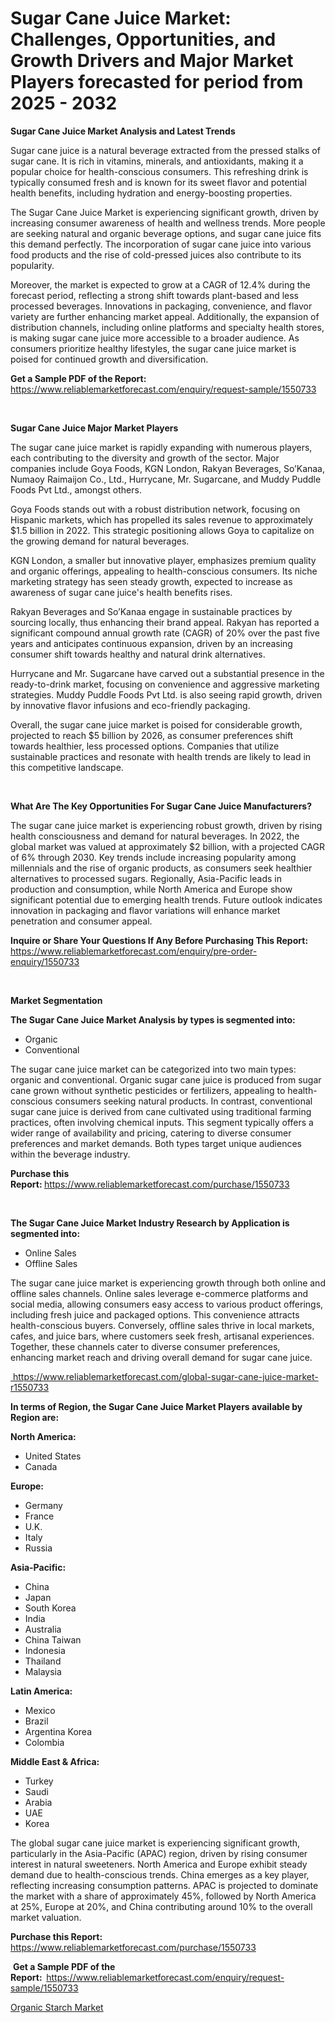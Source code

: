 <p><h1>Sugar Cane Juice Market: Challenges, Opportunities, and Growth Drivers and Major Market Players forecasted for period from 2025 - 2032</h1></p><p><strong>Sugar Cane Juice Market Analysis and Latest Trends</strong></p>
<p><p>Sugar cane juice is a natural beverage extracted from the pressed stalks of sugar cane. It is rich in vitamins, minerals, and antioxidants, making it a popular choice for health-conscious consumers. This refreshing drink is typically consumed fresh and is known for its sweet flavor and potential health benefits, including hydration and energy-boosting properties.</p><p>The Sugar Cane Juice Market is experiencing significant growth, driven by increasing consumer awareness of health and wellness trends. More people are seeking natural and organic beverage options, and sugar cane juice fits this demand perfectly. The incorporation of sugar cane juice into various food products and the rise of cold-pressed juices also contribute to its popularity.</p><p>Moreover, the market is expected to grow at a CAGR of 12.4% during the forecast period, reflecting a strong shift towards plant-based and less processed beverages. Innovations in packaging, convenience, and flavor variety are further enhancing market appeal. Additionally, the expansion of distribution channels, including online platforms and specialty health stores, is making sugar cane juice more accessible to a broader audience. As consumers prioritize healthy lifestyles, the sugar cane juice market is poised for continued growth and diversification.</p></p>
<p><strong>Get a Sample PDF of the Report:&nbsp;</strong> <a href="https://www.reliablemarketforecast.com/enquiry/request-sample/1550733?utm_campaign=1134&utm_medium=2&utm_source=Github&utm_content=ia&utm_term=14022025&utm_id=sugar-cane-juice">https://www.reliablemarketforecast.com/enquiry/request-sample/1550733</a></p>
<p>&nbsp;</p>
<p><strong>Sugar Cane Juice Major Market Players</strong></p>
<p><p>The sugar cane juice market is rapidly expanding with numerous players, each contributing to the diversity and growth of the sector. Major companies include Goya Foods, KGN London, Rakyan Beverages, So’Kanaa, Numaoy Raimaijon Co., Ltd., Hurrycane, Mr. Sugarcane, and Muddy Puddle Foods Pvt Ltd., amongst others.</p><p>Goya Foods stands out with a robust distribution network, focusing on Hispanic markets, which has propelled its sales revenue to approximately $1.5 billion in 2022. This strategic positioning allows Goya to capitalize on the growing demand for natural beverages.</p><p>KGN London, a smaller but innovative player, emphasizes premium quality and organic offerings, appealing to health-conscious consumers. Its niche marketing strategy has seen steady growth, expected to increase as awareness of sugar cane juice's health benefits rises.</p><p>Rakyan Beverages and So’Kanaa engage in sustainable practices by sourcing locally, thus enhancing their brand appeal. Rakyan has reported a significant compound annual growth rate (CAGR) of 20% over the past five years and anticipates continuous expansion, driven by an increasing consumer shift towards healthy and natural drink alternatives.</p><p>Hurrycane and Mr. Sugarcane have carved out a substantial presence in the ready-to-drink market, focusing on convenience and aggressive marketing strategies. Muddy Puddle Foods Pvt Ltd. is also seeing rapid growth, driven by innovative flavor infusions and eco-friendly packaging. </p><p>Overall, the sugar cane juice market is poised for considerable growth, projected to reach $5 billion by 2026, as consumer preferences shift towards healthier, less processed options. Companies that utilize sustainable practices and resonate with health trends are likely to lead in this competitive landscape.</p></p>
<p>&nbsp;</p>
<p><strong>What Are The Key Opportunities For Sugar Cane Juice Manufacturers?</strong></p>
<p><p>The sugar cane juice market is experiencing robust growth, driven by rising health consciousness and demand for natural beverages. In 2022, the global market was valued at approximately $2 billion, with a projected CAGR of 6% through 2030. Key trends include increasing popularity among millennials and the rise of organic products, as consumers seek healthier alternatives to processed sugars. Regionally, Asia-Pacific leads in production and consumption, while North America and Europe show significant potential due to emerging health trends. Future outlook indicates innovation in packaging and flavor variations will enhance market penetration and consumer appeal.</p></p>
<p><strong>Inquire or Share Your Questions If Any Before Purchasing This Report:</strong> <a href="https://www.reliablemarketforecast.com/enquiry/pre-order-enquiry/1550733?utm_campaign=1134&utm_medium=2&utm_source=Github&utm_content=ia&utm_term=14022025&utm_id=sugar-cane-juice">https://www.reliablemarketforecast.com/enquiry/pre-order-enquiry/1550733</a></p>
<p>&nbsp;</p>
<p><strong>Market Segmentation</strong></p>
<p><strong>The Sugar Cane Juice Market Analysis by types is segmented into:</strong></p>
<p><ul><li>Organic</li><li>Conventional</li></ul></p>
<p><p>The sugar cane juice market can be categorized into two main types: organic and conventional. Organic sugar cane juice is produced from sugar cane grown without synthetic pesticides or fertilizers, appealing to health-conscious consumers seeking natural products. In contrast, conventional sugar cane juice is derived from cane cultivated using traditional farming practices, often involving chemical inputs. This segment typically offers a wider range of availability and pricing, catering to diverse consumer preferences and market demands. Both types target unique audiences within the beverage industry.</p></p>
<p><strong>Purchase this Report:&nbsp;</strong><a href="https://www.reliablemarketforecast.com/purchase/1550733?utm_campaign=1134&utm_medium=2&utm_source=Github&utm_content=ia&utm_term=14022025&utm_id=sugar-cane-juice">https://www.reliablemarketforecast.com/purchase/1550733</a></p>
<p>&nbsp;</p>
<p><strong>The Sugar Cane Juice Market Industry Research by Application is segmented into:</strong></p>
<p><ul><li>Online Sales</li><li>Offline Sales</li></ul></p>
<p><p>The sugar cane juice market is experiencing growth through both online and offline sales channels. Online sales leverage e-commerce platforms and social media, allowing consumers easy access to various product offerings, including fresh juice and packaged options. This convenience attracts health-conscious buyers. Conversely, offline sales thrive in local markets, cafes, and juice bars, where customers seek fresh, artisanal experiences. Together, these channels cater to diverse consumer preferences, enhancing market reach and driving overall demand for sugar cane juice.</p></p>
<p><a href="https://www.reliablemarketforecast.com/global-sugar-cane-juice-market-r1550733?utm_campaign=1134&utm_medium=2&utm_source=Github&utm_content=ia&utm_term=14022025&utm_id=sugar-cane-juice">&nbsp;https://www.reliablemarketforecast.com/global-sugar-cane-juice-market-r1550733</a></p>
<p><strong>In terms of Region, the Sugar Cane Juice Market Players available by Region are:</strong></p>
<p>
    <p> <strong> North America: </strong>
        <ul>
            <li>United States</li>
            <li>Canada</li>
        </ul>
        </p> 
    <p> <strong> Europe: </strong>
        <ul>
            <li>Germany</li>
            <li>France</li>
            <li>U.K.</li>
            <li>Italy</li>
            <li>Russia</li>
        </ul>
        </p> 
    <p> <strong> Asia-Pacific: </strong>
        <ul>
            <li>China</li>
            <li>Japan</li>
            <li>South Korea</li>
            <li>India</li>
            <li>Australia</li>
            <li>China Taiwan</li>
            <li>Indonesia</li>
            <li>Thailand</li>
            <li>Malaysia</li>
        </ul>
        </p> 
    <p> <strong> Latin America: </strong>
        <ul>
            <li>Mexico</li>
            <li>Brazil</li>
            <li>Argentina Korea</li>
            <li>Colombia</li>
        </ul>
        </p> 
    <p> <strong> Middle East & Africa: </strong>
        <ul>
            <li>Turkey</li>
            <li>Saudi</li>
            <li>Arabia</li>
            <li>UAE</li>
            <li>Korea</li>
        </ul>
    </p>
    </p>
<p><p>The global sugar cane juice market is experiencing significant growth, particularly in the Asia-Pacific (APAC) region, driven by rising consumer interest in natural sweeteners. North America and Europe exhibit steady demand due to health-conscious trends. China emerges as a key player, reflecting increasing consumption patterns. APAC is projected to dominate the market with a share of approximately 45%, followed by North America at 25%, Europe at 20%, and China contributing around 10% to the overall market valuation.</p></p>
<p><strong>Purchase this Report: </strong><a href="https://www.reliablemarketforecast.com/purchase/1550733?utm_campaign=1134&utm_medium=2&utm_source=Github&utm_content=ia&utm_term=14022025&utm_id=sugar-cane-juice">https://www.reliablemarketforecast.com/purchase/1550733</a></p>
<p>&nbsp;<strong>Get a Sample PDF of the Report:&nbsp;&nbsp;</strong><a href="https://www.reliablemarketforecast.com/enquiry/request-sample/1550733?utm_campaign=1134&utm_medium=2&utm_source=Github&utm_content=ia&utm_term=14022025&utm_id=sugar-cane-juice">https://www.reliablemarketforecast.com/enquiry/request-sample/1550733</a></p>
<p><strong></strong></p>
<p><p><a href="https://github.com/BryceTownsendr/Market-Research-Report-List-7/blob/main/organic-starch-market.md?utm_campaign=1134&utm_medium=2&utm_source=Github&utm_content=ia&utm_term=14022025&utm_id=sugar-cane-juice">Organic Starch Market</a></p></p>